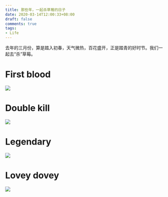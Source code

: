 ```yaml
---
title: 那些年，一起杀草莓的日子
date: 2020-03-14T12:00:33+08:00
draft: false
comments: true
tags: 
- Life
---
```


去年的三月份，算是踏入初春，天气微热，百花盛开，正是踏青的好时节。我们一起去“杀”草莓。

# First blood 
![](http://oss.yuguo.im/blog/202003/one-strawberry.jpg)

# Double kill 
![](http://oss.yuguo.im/blog/202003/double-strawberry.jpg)

# Legendary
![](http://oss.yuguo.im/blog/202003/multi-strawberry.jpg)

# Lovey dovey
![](http://oss.yuguo.im/blog/202003/double.jpg)